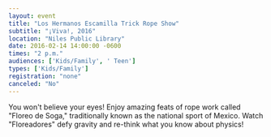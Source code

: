 ```yaml
---
layout: event
title: "Los Hermanos Escamilla Trick Rope Show"
subtitle: "¡Viva!, 2016"
location: "Niles Public Library"
date: 2016-02-14 14:00:00 -0600
times: "2 p.m."
audiences: ['Kids/Family', ' Teen']
types: ['Kids/Family']
registration: "none"
canceled: "No"
---
```

You won't believe your eyes!  Enjoy amazing feats of rope work called "Floreo de Soga," traditionally known as the national sport of Mexico. Watch "Floreadores" defy gravity and re-think what you know about physics!
